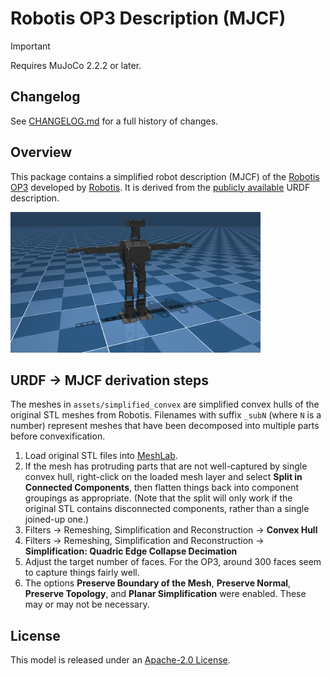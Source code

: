 # Robotis OP3 Description (MJCF)

> [!IMPORTANT]
> Requires MuJoCo 2.2.2 or later.

## Changelog

See [CHANGELOG.md](./CHANGELOG.md) for a full history of changes.

## Overview

This package contains a simplified robot description (MJCF) of the [Robotis
OP3](https://emanual.robotis.com/docs/en/platform/op3/introduction/) developed
by [Robotis](https://robotis.com/). It is derived from the [publicly
available](https://github.com/ROBOTIS-GIT/ROBOTIS-OP3-Common/tree/master/op3_description/urdf)
URDF description.

<p float="left">
  <img src="op3.png" width="400">
</p>

## URDF → MJCF derivation steps

The meshes in `assets/simplified_convex` are simplified convex hulls of the
original STL meshes from Robotis. Filenames with suffix `_subN` (where `N` is a
number) represent meshes that have been decomposed into multiple parts before
convexification.

1. Load original STL files into [MeshLab](https://meshlab.net/).
2. If the mesh has protruding parts that are not well-captured by single
    convex hull, right-click on the loaded mesh layer and select
    **Split in Connected Components**, then flatten things back into component
    groupings as appropriate. (Note that the split will only work if the
    original STL contains disconnected components, rather than a single
    joined-up one.)
3. Filters -> Remeshing, Simplification and Reconstruction -> **Convex Hull**
4. Filters -> Remeshing, Simplification and Reconstruction -> **Simplification:
   Quadric Edge Collapse Decimation**
5. Adjust the target number of faces. For the OP3, around 300 faces seem to
   capture things fairly well.
6. The options **Preserve Boundary of the Mesh**, **Preserve Normal**,
   **Preserve Topology**, and **Planar Simplification** were enabled. These may
   or may not be necessary.

## License

This model is released under an [Apache-2.0 License](LICENSE).


